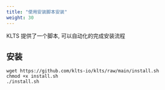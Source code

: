 ```yaml
---
title: "使用安装脚本安装"
weight: 30
---
```


KLTS 提供了一个脚本, 可以自动化的完成安装流程

## 安装

```
wget https://github.com/klts-io/klts/raw/main/install.sh
chmod +x install.sh
./install.sh
```
